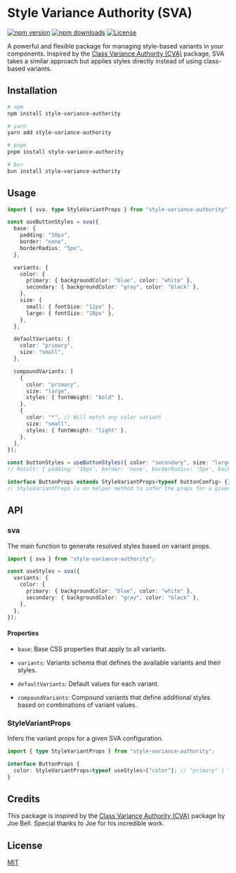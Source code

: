 # Style Variance Authority (SVA)

[![npm version][npm-version-src]][npm-version-href]
[![npm downloads][npm-downloads-src]][npm-downloads-href]
[![License][license-src]][license-href]

A powerful and flexible package for managing style-based variants in your components. Inspired by the [Class Variance Authority (CVA)](https://github.com/joe-bell/cva) package, SVA takes a similar approach but applies styles directly instead of using class-based variants.

## Installation

```sh
# npm
npm install style-variance-authority

# yarn
yarn add style-variance-authority

# pnpm
pnpm install style-variance-authority

# bun
bun install style-variance-authority
```

## Usage

```typescript
import { sva, type StyleVariantProps } from "style-variance-authority";

const useButtonStyles = sva({
  base: {
    padding: "10px",
    border: "none",
    borderRadius: "5px",
  },

  variants: {
    color: {
      primary: { backgroundColor: "blue", color: "white" },
      secondary: { backgroundColor: "gray", color: "black" },
    },
    size: {
      small: { fontSize: "12px" },
      large: { fontSize: "18px" },
    },
  },

  defaultVariants: {
    color: "primary",
    size: "small",
  },

  compoundVariants: [
    {
      color: "primary",
      size: "large",
      styles: { fontWeight: "bold" },
    },
    {
      color: "*", // Will match any color variant
      size: "small",
      styles: { fontWeight: "light" },
    },
  ],
});

const buttonStyles = useButtonStyles({ color: "secondary", size: "large" });
// Result: { padding: '10px', border: 'none', borderRadius: '5px', backgroundColor: 'gray', color: 'black', fontSize: '18px' }

interface ButtonProps extends StyleVariantProps<typeof buttonConfig> {}
// StyleVariantProps is an helper method to infer the props for a given SVA configuration
```

## API

### sva

The main function to generate resolved styles based on variant props.

```typescript
import { sva } from "style-variance-authority";

const useStyles = sva({
  variants: {
    color: {
      primary: { backgroundColor: "blue", color: "white" },
      secondary: { backgroundColor: "gray", color: "black" },
    },
  },
});
```

#### Properties

- `base`: Base CSS properties that apply to all variants.

- `variants`: Variants schema that defines the available variants and their styles.

- `defaultVariants`: Default values for each variant.

- `compoundVariants`: Compound variants that define additional styles based on combinations of variant values.

### StyleVariantProps

Infers the variant props for a given SVA configuration.

```typescript
import { type StyleVariantProps } from "style-variance-authority";

interface ButtonProps {
  color: StyleVariantProps<typeof useStyles>["color"]; // "primary" | "secondary"
}
```

## Credits

This package is inspired by the [Class Variance Authority (CVA)](https://github.com/joe-bell/cva) package by Joe Bell. Special thanks to Joe for his incredible work.

## License

[MIT](LICENSE)

<!-- Badges -->

[npm-version-src]: https://img.shields.io/npm/v/style-variance-authority/latest.svg?style=flat&colorA=18181B&colorB=28CF8D
[npm-version-href]: https://npmjs.com/package/style-variance-authority
[npm-downloads-src]: https://img.shields.io/npm/dm/style-variance-authority.svg?style=flat&colorA=18181B&colorB=28CF8D
[npm-downloads-href]: https://npmjs.com/package/style-variance-authority
[license-src]: https://img.shields.io/npm/l/style-variance-authority.svg?style=flat&colorA=18181B&colorB=28CF8D
[license-href]: https://npmjs.com/package/style-variance-authority
